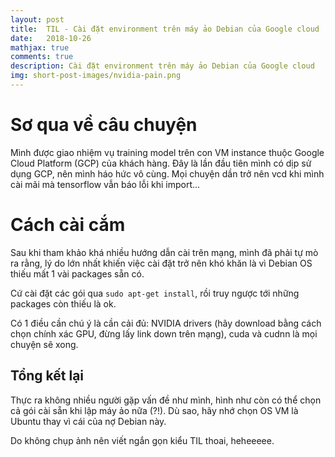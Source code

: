 ```yaml
---
layout: post
title:  TIL - Cài đặt environment trên máy ảo Debian của Google cloud
date:   2018-10-26
mathjax: true
comments: true
description: Cài đặt environment trên máy ảo Debian của Google cloud
img: short-post-images/nvidia-pain.png
---
```


# Sơ qua về câu chuyện

Mình được giao nhiệm vụ training model trên con VM instance thuộc Google Cloud Platform (GCP) của khách hàng. Đây là lần đầu tiên mình có dịp sử dụng GCP, nên mình háo hức vô cùng. Mọi chuyện dần trở nên vcd khi mình cài mãi mà tensorflow vẫn báo lỗi khi import...

# Cách cài cắm

Sau khi tham khảo khá nhiều hướng dẫn cài trên mạng, mình đã phải tự mò ra rằng, lý do lớn nhất khiến việc cài đặt trở nên khó khăn là vì Debian OS thiếu mất 1 vài packages sẵn có.

Cứ cài đặt các gói qua `sudo apt-get install`, rồi truy ngược tới những packages còn thiếu là ok.

Có 1 điều cần chú ý là cần cải đủ: NVIDIA drivers (hãy download bằng cách chọn chính xác GPU, đừng lấy link down trên mạng), cuda và cudnn là mọi chuyện sẽ xong.

## Tổng kết lại

Thực ra không nhiều người gặp vấn đề như mình, hình như còn có thể chọn cả gói cài sẵn khi lập máy ảo nữa (?!). Dù sao, hãy nhớ chọn OS VM là Ubuntu thay vì cái của nợ Debian này.

Do không chụp ảnh nên viết ngắn gọn kiểu TIL thoai, heheeeee.